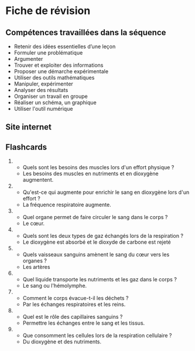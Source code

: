 # Fiche de révision


## Compétences travaillées dans la séquence
- Retenir des idées essentielles d’une leçon
- Formuler une problématique
- Argumenter
- Trouver et exploiter des informations
- Proposer une démarche expérimentale
- Utiliser des outils mathématiques
- Manipuler, expérimenter
- Analyser des résultats
- Organiser un travail en groupe
- Réaliser un schéma, un graphique
- Utiliser l'outil numérique

## Site internet



## Flashcards


<div markdown class="flashcard">

1. 
    - Quels sont les besoins des muscles lors d'un effort physique ?
    - Les besoins des muscles en nutriments et en dioxygène augmentent.
2. 
    - Qu'est-ce qui augmente pour enrichir le sang en dioxygène lors d'un effort ?
    - La fréquence respiratoire augmente.
3. 
    - Quel organe permet de faire circuler le sang dans le corps ?
    - Le cœur.
4.  
    - Quels sont les deux types de gaz échangés lors de la respiration ?
    - Le dioxygène est absorbé et le dioxyde de carbone est rejeté 
5.  
    - Quels vaisseaux sanguins amènent le sang du cœur vers les organes ?
    - Les artères
6.  
    - Quel liquide transporte les nutriments et les gaz dans le corps ?
    - Le sang ou l'hémolymphe.
7.  
    - Comment le corps évacue-t-il les déchets ?
    - Par les échanges respiratoires et les reins.
8.   
    - Quel est le rôle des capillaires sanguins ? 
    - Permettre les échanges entre le sang et les tissus.
9.    
    - Que consomment les cellules lors de la respiration cellulaire ?
    - Du dioxygène et des nutriments.
</div>
